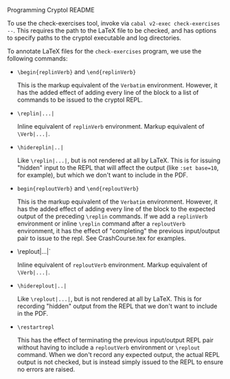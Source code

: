 Programming Cryptol README

To use the check-exercises tool, invoke via `cabal v2-exec
check-exercises --`. This requires the path to the LaTeX file to be
checked, and has options to specify paths to the cryptol executable
and log directories.

To annotate LaTeX files for the `check-exercises` program, we use the
following commands:

* `\begin{replinVerb}` and `\end{replinVerb}`

  This is the markup equivalent of the `Verbatim` environment.
  However, it has the added effect of adding every line of the block
  to a list of commands to be issued to the cryptol REPL.
  
* `\replin|...|`

  Inline equivalent of `replinVerb` environment. Markup equivalent of
  `\Verb|...|`.

* `\hidereplin|..|`

  Like `\replin|...|`, but is not rendered at all by LaTeX. This is
  for issuing "hidden" input to the REPL that will affect the output
  (like `:set base=10`, for example), but which we don't want to
  include in the PDF.

* `begin{reploutVerb}` and `\end{reploutVerb}`

  This is the markup equivalent of the `Verbatim` environment.
  However, it has the added effect of adding every line of the block
  to the expected output of the preceding `\replin` commands. If we add
  a `replinVerb` environment or inline `\replin` command after a
  `reploutVerb` environment, it has the effect of "completing" the
  previous input/output pair to issue to the repl. See CrashCourse.tex
  for examples.
  
* \replout|...|`

  Inline equivalent of `reploutVerb` environment. Markup equivalent of
  `\Verb|...|`.

* `\hidereplout|..|`

  Like `\replout|...|`, but is not rendered at all by LaTeX. This is
  for recording "hidden" output from the REPL that we don't want to
  include in the PDF.
  
* `\restartrepl`

  This has the effect of terminating the previous input/output REPL
  pair without having to include a `reploutVerb` environment or
  `\replout` command. When we don't record any expected output, the
  actual REPL output is not checked, but is instead simply issued to
  the REPL to ensure no errors are raised.
